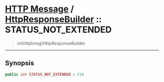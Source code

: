 # [HTTP Message](http.md) / [HttpResponseBuilder](http-HttpResponseBuilder.md) :: STATUS_NOT_EXTENDED
 > im\http\msg\HttpResponseBuilder
____

## Synopsis
```php
public int STATUS_NOT_EXTENDED = 510
```
